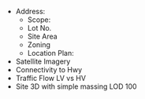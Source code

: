 - Address:
	- Scope:
	- Lot No.
	- Site Area
	- Zoning
	- Location Plan:
- Satellite Imagery
- Connectivity to Hwy
- Traffic Flow LV vs HV
- Site 3D with simple massing LOD 100
